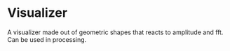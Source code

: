 # Visualizer
A visualizer made out of geometric shapes that reacts to amplitude and fft. Can be used in processing.
